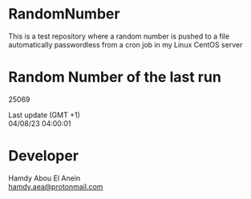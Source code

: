 # RandomNumber    
This is a test repository where a random number is pushed to a file automatically passwordless from a cron job in my Linux CentOS server    
# Random Number of the last run   
25069
      
Last update (GMT +1)    
04/08/23 04:00:01
# Developer    
Hamdy Abou El Anein   
hamdy.aea@protonmail.com
